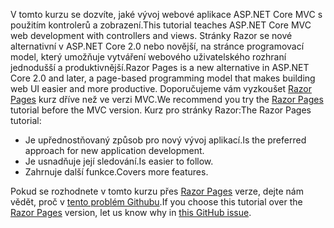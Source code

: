 <span data-ttu-id="f83c8-101">V tomto kurzu se dozvíte, jaké vývoj webové aplikace ASP.NET Core MVC s použitím kontrolerů a zobrazení.</span><span class="sxs-lookup"><span data-stu-id="f83c8-101">This tutorial teaches ASP.NET Core MVC web development with controllers and views.</span></span> <span data-ttu-id="f83c8-102">Stránky Razor se nové alternativní v ASP.NET Core 2.0 nebo novější, na stránce programovací model, který umožňuje vytváření webového uživatelského rozhraní jednodušší a produktivnější.</span><span class="sxs-lookup"><span data-stu-id="f83c8-102">Razor Pages is a new alternative in ASP.NET Core 2.0 and later, a page-based programming model that makes building web UI easier and more productive.</span></span> <span data-ttu-id="f83c8-103">Doporučujeme vám vyzkoušet [Razor Pages](xref:tutorials/razor-pages/razor-pages-start) kurz dříve než ve verzi MVC.</span><span class="sxs-lookup"><span data-stu-id="f83c8-103">We recommend you try the [Razor Pages](xref:tutorials/razor-pages/razor-pages-start) tutorial before the MVC version.</span></span> <span data-ttu-id="f83c8-104">Kurz pro stránky Razor:</span><span class="sxs-lookup"><span data-stu-id="f83c8-104">The Razor Pages tutorial:</span></span>

* <span data-ttu-id="f83c8-105">Je upřednostňovaný způsob pro nový vývoj aplikací.</span><span class="sxs-lookup"><span data-stu-id="f83c8-105">Is the preferred approach for new application development.</span></span>
* <span data-ttu-id="f83c8-106">Je usnadňuje její sledování.</span><span class="sxs-lookup"><span data-stu-id="f83c8-106">Is easier to follow.</span></span>
* <span data-ttu-id="f83c8-107">Zahrnuje další funkce.</span><span class="sxs-lookup"><span data-stu-id="f83c8-107">Covers more features.</span></span>

<span data-ttu-id="f83c8-108">Pokud se rozhodnete v tomto kurzu přes [Razor Pages](xref:tutorials/razor-pages/razor-pages-start) verze, dejte nám vědět, proč v [tento problém Githubu](https://github.com/aspnet/Docs/issues/6146).</span><span class="sxs-lookup"><span data-stu-id="f83c8-108">If you choose this tutorial over the [Razor Pages](xref:tutorials/razor-pages/razor-pages-start) version, let us know why in [this GitHub issue](https://github.com/aspnet/Docs/issues/6146).</span></span>
